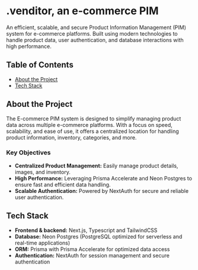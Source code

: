 # .venditor, an e-commerce PIM
An efficient, scalable, and secure Product Information Management (PIM) system for e-commerce platforms. Built using modern technologies to handle product data, user authentication, and database interactions with high performance.

## Table of Contents
- [About the Project](#about-the-project)
- [Tech Stack](#tech-stack)

## About the Project
The E-commerce PIM system is designed to simplify managing product data across multiple e-commerce platforms. With a focus on speed, scalability, and ease of use, it offers a centralized location for handling product information, inventory, categories, and more.

### Key Objectives
- **Centralized Product Management:** Easily manage product details, images, and inventory.
- **High Performance:** Leveraging Prisma Accelerate and Neon Postgres to ensure fast and efficient data handling.
- **Scalable Authentication:** Powered by NextAuth for secure and reliable user authentication.

## Tech Stack
- **Frontend & backend:** Next.js, Typescript and TailwindCSS
- **Database:** Neon Postgres (PostgreSQL optimized for serverless and real-time applications)
- **ORM:** Prisma with Prisma Accelerate for optimized data access
- **Authentication:** NextAuth for session management and secure authentication
